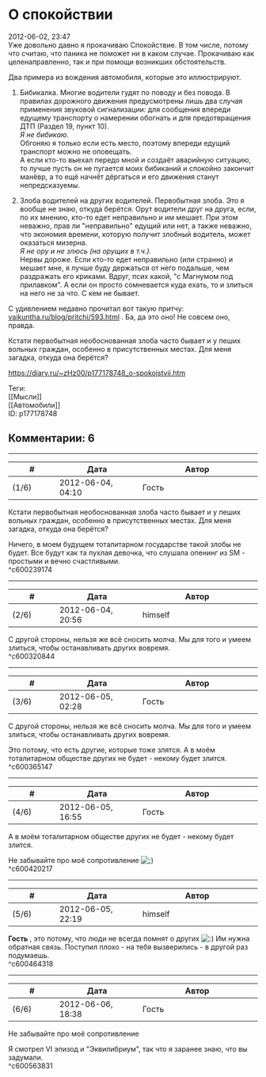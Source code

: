О спокойствии
=============

  
2012-06-02, 23:47  
 Уже довольно давно я прокачиваю Спокойствие. В том числе, потому что считаю, что паника не поможет ни в каком случае. Прокачиваю как целенаправленно, так и при помощи возникших обстоятельств.   
   
 Два примера из вождения автомобиля, которые это иллюстрируют.   
   
 1. Бибикалка. Многие водители гудят по поводу и без повода. В правилах дорожного движения предусмотрены лишь два случая применения звуковой сигнализации: для сообщения впереди едущему транспорту о намерении обогнать и для предотвращения ДТП (Раздел 19, пункт 10).   
  *Я не бибикаю.*    
 Обгоняю я только если есть место, поэтому впереди едущий транспорт можно не оповещать.   
 А если кто-то выехал передо мной и создаёт аварийную ситуацию, то лучше пусть он не пугается моих бибиканий и спокойно закончит манёвр, а то ещё начнёт дёргаться и его движения станут непредсказуемы.   
   
 2. Злоба водителей на других водителей. Первобытная злоба. Это я вообще не знаю, откуда берётся. Орут водители друг на друга, если, по их мнению, кто-то едет неправильно и им мешает. При этом неважно, прав ли "неправильно" едущий или нет, а также неважно, что экономия времени, которую получит злобный водитель, может оказаться мизерна.   
  *Я не ору и не злюсь (на орущих в т.ч.).*    
 Нервы дороже. Если кто-то едет неправильно (или странно) и мешает мне, я лучше буду держаться от него подальше, чем раздражать его криками. Вдруг, псих какой, "с Магнумом под прилавком". А если он просто сомневается куда ехать, то и злиться на него не за что. С кем не бывает.   
   
 С удивлением недавно прочитал вот такую притчу:  [vaikuntha.ru/blog/pritchi/593.html](http://vaikuntha.ru/blog/pritchi/593.html)  . Ба, да это оно!  Не совсем оно, правда.    
   
  Кстати первобытная необоснованная злоба часто бывает и у пеших вольных граждан, особенно в присутственных местах. Для меня загадка, откуда она берётся?    
  
<https://diary.ru/~zHz00/p177178748_o-spokojstvii.htm>  
  
Теги:  
[[Мысли]]  
[[Автомобили]]  
ID: p177178748  


Комментарии: 6
--------------

  


---



|         #         |              Дата              |                     Автор                     |           ID           |
| --- | --- | --- | --- |
| (1/6) | 2012-06-04, 04:10 | Гость | c600239174 |

  
  Кстати первобытная необоснованная злоба часто бывает и у пеших вольных граждан, особенно в присутственных местах. Для меня загадка, откуда она берётся?    
   
 Ничего, в моем будущем тоталитарном государстве такой злобы не будет. Все будут как та пухлая девочка, что слушала опенинг из SM - простыми и вечно счастливыми.   
 ^c600239174

---



|         #         |              Дата              |                     Автор                     |           ID           |
| --- | --- | --- | --- |
| (2/6) | 2012-06-04, 20:56 | himself | c600320844 |

  
 С другой стороны, нельзя же всё сносить молча. Мы для того и умеем злиться, чтобы останавливать других вовремя.   
 ^c600320844

---



|         #         |              Дата              |                     Автор                     |           ID           |
| --- | --- | --- | --- |
| (3/6) | 2012-06-05, 02:28 | Гость | c600365147 |

  
  С другой стороны, нельзя же всё сносить молча. Мы для того и умеем злиться, чтобы останавливать других вовремя.    
   
 Это потому, что есть другие, которые тоже злятся. А в моём тоталитарном обществе других не будет - некому будет злится.   
 ^c600365147

---



|         #         |              Дата              |                     Автор                     |           ID           |
| --- | --- | --- | --- |
| (4/6) | 2012-06-05, 16:55 | Гость | c600420217 |

  
  А в моём тоталитарном обществе других не будет - некому будет злится.    
   
 Не забывайте про моё сопротивление ![;)](http://static.diary.ru/picture/1136.gif)   
 ^c600420217

---



|         #         |              Дата              |                     Автор                     |           ID           |
| --- | --- | --- | --- |
| (5/6) | 2012-06-05, 22:19 | himself | c600464318 |

  
  **Гость**  , это потому, что люди не всегда помнят о других ![:)](http://static.diary.ru/picture/3.gif) Им нужна обратная связь. Поступил плохо - на тебя вызверились - в другой раз подумаешь.   
 ^c600464318

---



|         #         |              Дата              |                     Автор                     |           ID           |
| --- | --- | --- | --- |
| (6/6) | 2012-06-06, 18:38 | Гость | c600563831 |

  
  Не забывайте про моё сопротивление    
   
 Я смотрел VI эпизод и "Эквилибриум", так что я заранее знаю, что вы задумали.   
 ^c600563831